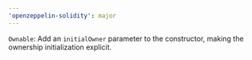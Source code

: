 ```yaml
---
'openzeppelin-solidity': major
---
```


`Ownable`: Add an `initialOwner` parameter to the constructor, making the ownership initialization explicit.
